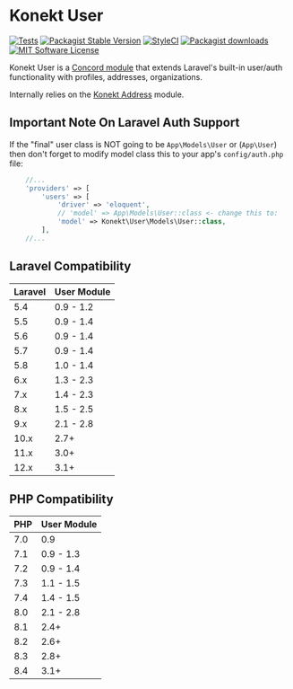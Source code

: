 # Konekt User

[![Tests](https://img.shields.io/github/actions/workflow/status/artkonekt/user/tests.yml?branch=2.x&style=flat-square)](https://github.com/artkonekt/user/actions?query=workflow%3Atests)
[![Packagist Stable Version](https://img.shields.io/packagist/v/konekt/user.svg?style=flat-square&label=stable)](https://packagist.org/packages/konekt/user)
[![StyleCI](https://styleci.io/repos/74651266/shield?branch=master)](https://styleci.io/repos/74651266)
[![Packagist downloads](https://img.shields.io/packagist/dt/konekt/user.svg?style=flat-square)](https://packagist.org/packages/konekt/user)
[![MIT Software License](https://img.shields.io/badge/license-MIT-blue.svg?style=flat-square)](LICENSE.md)

Konekt User is a [Concord module](https://konekt.dev/concord/1.x/modules) that extends
Laravel's built-in user/auth functionality with profiles, addresses, organizations.

Internally relies on the [Konekt Address](https://github.com/artkonekt/address) module.

## Important Note On Laravel Auth Support

If the "final" user class is NOT going to be `App\Models\User` or (`App\User`) then don't forget to modify model class
this to your app's `config/auth.php` file:

```php
    //...
    'providers' => [
        'users' => [
            'driver' => 'eloquent',
            // 'model' => App\Models\User::class <- change this to:
            'model' => Konekt\User\Models\User::class,
        ],
    //...
```

## Laravel Compatibility

| Laravel | User Module |
|:--------|:------------|
| 5.4     | 0.9 - 1.2   |
| 5.5     | 0.9 - 1.4   |
| 5.6     | 0.9 - 1.4   |
| 5.7     | 0.9 - 1.4   |
| 5.8     | 1.0 - 1.4   |
| 6.x     | 1.3 - 2.3   |
| 7.x     | 1.4 - 2.3   |
| 8.x     | 1.5 - 2.5   |
| 9.x     | 2.1 - 2.8   |
| 10.x    | 2.7+        |
| 11.x    | 3.0+        |
| 12.x    | 3.1+        |

## PHP Compatibility

| PHP | User Module |
|:----|:------------|
| 7.0 | 0.9         |
| 7.1 | 0.9 - 1.3   |
| 7.2 | 0.9 - 1.4   |
| 7.3 | 1.1 - 1.5   |
| 7.4 | 1.4 - 1.5   |
| 8.0 | 2.1 - 2.8   |
| 8.1 | 2.4+        |
| 8.2 | 2.6+        |
| 8.3 | 2.8+        |
| 8.4 | 3.1+        |

